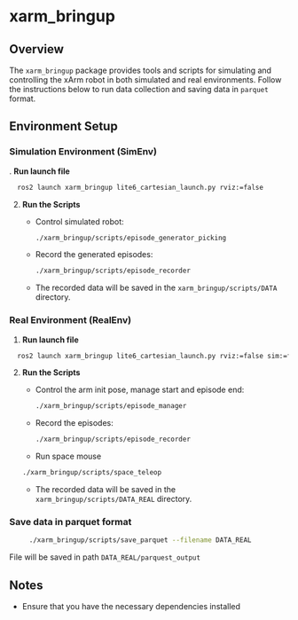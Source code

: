 # xarm_bringup

## Overview

The `xarm_bringup` package provides tools and scripts for simulating and controlling the xArm robot in both simulated and real environments. Follow the instructions below to run data collection and saving data in `parquet` format.

## Environment Setup

### Simulation Environment (SimEnv)
. **Run launch file**
```sh
  ros2 launch xarm_bringup lite6_cartesian_launch.py rviz:=false

```
2. **Run the Scripts**

   - Control simulated robot:

     ```sh
     ./xarm_bringup/scripts/episode_generator_picking
     ```

   - Record the generated episodes:

     ```sh
     ./xarm_bringup/scripts/episode_recorder
     ```

   - The recorded data will be saved in the `xarm_bringup/scripts/DATA` directory.

### Real Environment (RealEnv)

1. **Run launch file**
```sh
  ros2 launch xarm_bringup lite6_cartesian_launch.py rviz:=false sim:=false

```

2. **Run the Scripts**
   - Control the arm init pose, manage start and episode end:

     ```sh
     ./xarm_bringup/scripts/episode_manager
     ```

   - Record the episodes:

     ```sh
     ./xarm_bringup/scripts/episode_recorder
     ```

    - Run space mouse
     ```sh
     ./xarm_bringup/scripts/space_teleop
     ```

   - The recorded data will be saved in the `xarm_bringup/scripts/DATA_REAL` directory.


### Save data in parquet format
```sh
     ./xarm_bringup/scripts/save_parquet --filename DATA_REAL
```
File will be saved in path `DATA_REAL/parquest_output`

## Notes

- Ensure that you have the necessary dependencies installed